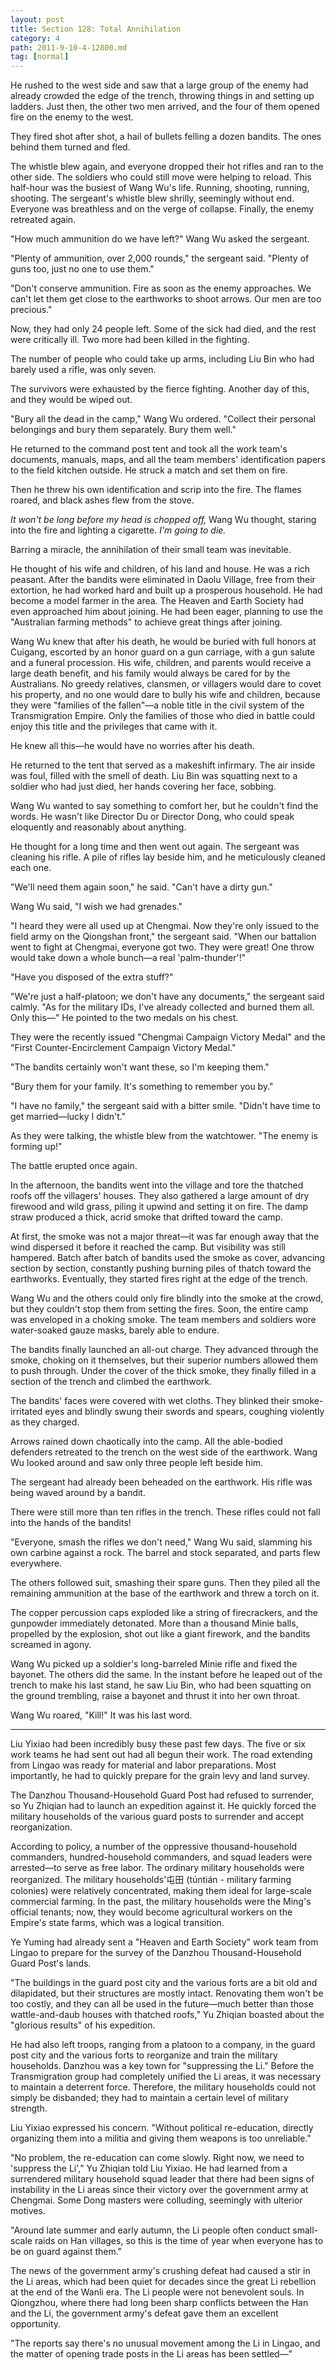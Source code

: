 ```yaml
---
layout: post
title: Section 128: Total Annihilation
category: 4
path: 2011-9-10-4-12800.md
tag: [normal]
---
```


He rushed to the west side and saw that a large group of the enemy had already crowded the edge of the trench, throwing things in and setting up ladders. Just then, the other two men arrived, and the four of them opened fire on the enemy to the west.

They fired shot after shot, a hail of bullets felling a dozen bandits. The ones behind them turned and fled.

The whistle blew again, and everyone dropped their hot rifles and ran to the other side. The soldiers who could still move were helping to reload. This half-hour was the busiest of Wang Wu's life. Running, shooting, running, shooting. The sergeant's whistle blew shrilly, seemingly without end. Everyone was breathless and on the verge of collapse. Finally, the enemy retreated again.

"How much ammunition do we have left?" Wang Wu asked the sergeant.

"Plenty of ammunition, over 2,000 rounds," the sergeant said. "Plenty of guns too, just no one to use them."

"Don't conserve ammunition. Fire as soon as the enemy approaches. We can't let them get close to the earthworks to shoot arrows. Our men are too precious."

Now, they had only 24 people left. Some of the sick had died, and the rest were critically ill. Two more had been killed in the fighting.

The number of people who could take up arms, including Liu Bin who had barely used a rifle, was only seven.

The survivors were exhausted by the fierce fighting. Another day of this, and they would be wiped out.

"Bury all the dead in the camp," Wang Wu ordered. "Collect their personal belongings and bury them separately. Bury them well."

He returned to the command post tent and took all the work team's documents, manuals, maps, and all the team members' identification papers to the field kitchen outside. He struck a match and set them on fire.

Then he threw his own identification and scrip into the fire. The flames roared, and black ashes flew from the stove.

*It won't be long before my head is chopped off,* Wang Wu thought, staring into the fire and lighting a cigarette. *I'm going to die.*

Barring a miracle, the annihilation of their small team was inevitable.

He thought of his wife and children, of his land and house. He was a rich peasant. After the bandits were eliminated in Daolu Village, free from their extortion, he had worked hard and built up a prosperous household. He had become a model farmer in the area. The Heaven and Earth Society had even approached him about joining. He had been eager, planning to use the "Australian farming methods" to achieve great things after joining.

Wang Wu knew that after his death, he would be buried with full honors at Cuigang, escorted by an honor guard on a gun carriage, with a gun salute and a funeral procession. His wife, children, and parents would receive a large death benefit, and his family would always be cared for by the Australians. No greedy relatives, clansmen, or villagers would dare to covet his property, and no one would dare to bully his wife and children, because they were "families of the fallen"—a noble title in the civil system of the Transmigration Empire. Only the families of those who died in battle could enjoy this title and the privileges that came with it.

He knew all this—he would have no worries after his death.

He returned to the tent that served as a makeshift infirmary. The air inside was foul, filled with the smell of death. Liu Bin was squatting next to a soldier who had just died, her hands covering her face, sobbing.

Wang Wu wanted to say something to comfort her, but he couldn't find the words. He wasn't like Director Du or Director Dong, who could speak eloquently and reasonably about anything.

He thought for a long time and then went out again. The sergeant was cleaning his rifle. A pile of rifles lay beside him, and he meticulously cleaned each one.

"We'll need them again soon," he said. "Can't have a dirty gun."

Wang Wu said, "I wish we had grenades."

"I heard they were all used up at Chengmai. Now they're only issued to the field army on the Qiongshan front," the sergeant said. "When our battalion went to fight at Chengmai, everyone got two. They were great! One throw would take down a whole bunch—a real 'palm-thunder'!"

"Have you disposed of the extra stuff?"

"We're just a half-platoon; we don't have any documents," the sergeant said calmly. "As for the military IDs, I've already collected and burned them all. Only this—" He pointed to the two medals on his chest.

They were the recently issued "Chengmai Campaign Victory Medal" and the "First Counter-Encirclement Campaign Victory Medal."

"The bandits certainly won't want these, so I'm keeping them."

"Bury them for your family. It's something to remember you by."

"I have no family," the sergeant said with a bitter smile. "Didn't have time to get married—lucky I didn't."

As they were talking, the whistle blew from the watchtower. "The enemy is forming up!"

The battle erupted once again.

In the afternoon, the bandits went into the village and tore the thatched roofs off the villagers' houses. They also gathered a large amount of dry firewood and wild grass, piling it upwind and setting it on fire. The damp straw produced a thick, acrid smoke that drifted toward the camp.

At first, the smoke was not a major threat—it was far enough away that the wind dispersed it before it reached the camp. But visibility was still hampered. Batch after batch of bandits used the smoke as cover, advancing section by section, constantly pushing burning piles of thatch toward the earthworks. Eventually, they started fires right at the edge of the trench.

Wang Wu and the others could only fire blindly into the smoke at the crowd, but they couldn't stop them from setting the fires. Soon, the entire camp was enveloped in a choking smoke. The team members and soldiers wore water-soaked gauze masks, barely able to endure.

The bandits finally launched an all-out charge. They advanced through the smoke, choking on it themselves, but their superior numbers allowed them to push through. Under the cover of the thick smoke, they finally filled in a section of the trench and climbed the earthwork.

The bandits' faces were covered with wet cloths. They blinked their smoke-irritated eyes and blindly swung their swords and spears, coughing violently as they charged.

Arrows rained down chaotically into the camp. All the able-bodied defenders retreated to the trench on the west side of the earthwork. Wang Wu looked around and saw only three people left beside him.

The sergeant had already been beheaded on the earthwork. His rifle was being waved around by a bandit.

There were still more than ten rifles in the trench. These rifles could not fall into the hands of the bandits!

"Everyone, smash the rifles we don't need," Wang Wu said, slamming his own carbine against a rock. The barrel and stock separated, and parts flew everywhere.

The others followed suit, smashing their spare guns. Then they piled all the remaining ammunition at the base of the earthwork and threw a torch on it.

The copper percussion caps exploded like a string of firecrackers, and the gunpowder immediately detonated. More than a thousand Minie balls, propelled by the explosion, shot out like a giant firework, and the bandits screamed in agony.

Wang Wu picked up a soldier's long-barreled Minie rifle and fixed the bayonet. The others did the same. In the instant before he leaped out of the trench to make his last stand, he saw Liu Bin, who had been squatting on the ground trembling, raise a bayonet and thrust it into her own throat.

Wang Wu roared, "Kill!" It was his last word.

---

Liu Yixiao had been incredibly busy these past few days. The five or six work teams he had sent out had all begun their work. The road extending from Lingao was ready for material and labor preparations. Most importantly, he had to quickly prepare for the grain levy and land survey.

The Danzhou Thousand-Household Guard Post had refused to surrender, so Yu Zhiqian had to launch an expedition against it. He quickly forced the military households of the various guard posts to surrender and accept reorganization.

According to policy, a number of the oppressive thousand-household commanders, hundred-household commanders, and squad leaders were arrested—to serve as free labor. The ordinary military households were reorganized. The military households'屯田 (túntián - military farming colonies) were relatively concentrated, making them ideal for large-scale commercial farming. In the past, the military households were the Ming's official tenants; now, they would become agricultural workers on the Empire's state farms, which was a logical transition.

Ye Yuming had already sent a "Heaven and Earth Society" work team from Lingao to prepare for the survey of the Danzhou Thousand-Household Guard Post's lands.

"The buildings in the guard post city and the various forts are a bit old and dilapidated, but their structures are mostly intact. Renovating them won't be too costly, and they can all be used in the future—much better than those wattle-and-daub houses with thatched roofs," Yu Zhiqian boasted about the "glorious results" of his expedition.

He had also left troops, ranging from a platoon to a company, in the guard post city and the various forts to reorganize and train the military households. Danzhou was a key town for "suppressing the Li." Before the Transmigration group had completely unified the Li areas, it was necessary to maintain a deterrent force. Therefore, the military households could not simply be disbanded; they had to maintain a certain level of military strength.

Liu Yixiao expressed his concern. "Without political re-education, directly organizing them into a militia and giving them weapons is too unreliable."

"No problem, the re-education can come slowly. Right now, we need to 'suppress the Li'," Yu Zhiqian told Liu Yixiao. He had learned from a surrendered military household squad leader that there had been signs of instability in the Li areas since their victory over the government army at Chengmai. Some Dong masters were colluding, seemingly with ulterior motives.

"Around late summer and early autumn, the Li people often conduct small-scale raids on Han villages, so this is the time of year when everyone has to be on guard against them."

The news of the government army's crushing defeat had caused a stir in the Li areas, which had been quiet for decades since the great Li rebellion at the end of the Wanli era. The Li people were not benevolent souls. In Qiongzhou, where there had long been sharp conflicts between the Han and the Li, the government army's defeat gave them an excellent opportunity.

"The reports say there's no unusual movement among the Li in Lingao, and the matter of opening trade posts in the Li areas has been settled—"